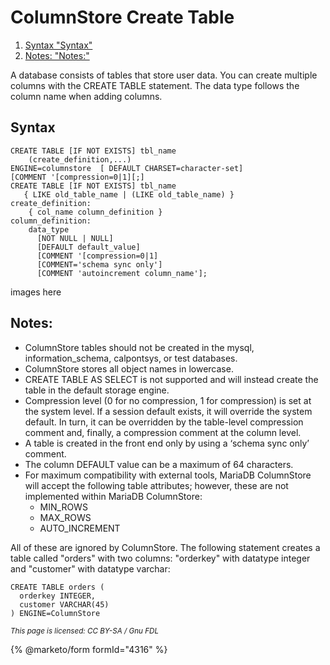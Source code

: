 # ColumnStore Create Table

1. [Syntax "Syntax"](columnstore-create-table.md#syntax)
2. [Notes: "Notes:"](columnstore-create-table.md#notes)

A database consists of tables that store user data. You can create multiple columns with the CREATE TABLE statement. The data type follows the column name when adding columns.

## Syntax

```
CREATE TABLE [IF NOT EXISTS] tbl_name
    (create_definition,...)  
ENGINE=columnstore  [ DEFAULT CHARSET=character-set] 
[COMMENT '[compression=0|1][;]
CREATE TABLE [IF NOT EXISTS] tbl_name
   { LIKE old_table_name | (LIKE old_table_name) }
create_definition:
    { col_name column_definition } 
column_definition:
    data_type
      [NOT NULL | NULL]
      [DEFAULT default_value]
      [COMMENT '[compression=0|1]
      [COMMENT='schema sync only']
      [COMMENT 'autoincrement column_name'];
```

images here

## Notes:

* ColumnStore tables should not be created in the mysql, information\_schema, calpontsys, or test databases.
* ColumnStore stores all object names in lowercase.
* CREATE TABLE AS SELECT is not supported and will instead create the table in the default storage engine.
* Compression level (0 for no compression, 1 for compression) is set at the system level. If a session default exists, it will override the system default. In turn, it can be overridden by the table-level compression comment and, finally, a compression comment at the column level.
* A table is created in the front end only by using a ‘schema sync only’ comment.
* The column DEFAULT value can be a maximum of 64 characters.
* For maximum compatibility with external tools, MariaDB ColumnStore will accept the following table attributes; however, these are not implemented within MariaDB ColumnStore:
  * MIN\_ROWS
  * MAX\_ROWS
  * AUTO\_INCREMENT

All of these are ignored by ColumnStore. The following statement creates a table called "orders" with two columns: "orderkey" with datatype integer and "customer" with datatype varchar:

```
CREATE TABLE orders (
  orderkey INTEGER, 
  customer VARCHAR(45)
) ENGINE=ColumnStore
```

<sub>_This page is licensed: CC BY-SA / Gnu FDL_</sub>

{% @marketo/form formId="4316" %}
